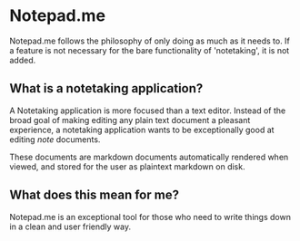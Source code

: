 # Notepad.me
Notepad.me follows the philosophy of only doing as much as it needs to. If a feature is not necessary for the bare functionality of 'notetaking', it is not added.

## What is a notetaking application?
A Notetaking application is more focused than a text editor. Instead of the broad goal of making editing any plain text document a pleasant experience, a notetaking application wants to be exceptionally good at editing *note* documents.

These documents are markdown documents automatically rendered when viewed, and stored for the user as plaintext markdown on disk. 

## What does this mean for me?
Notepad.me is an exceptional tool for those who need to write things down in a clean and user friendly way.